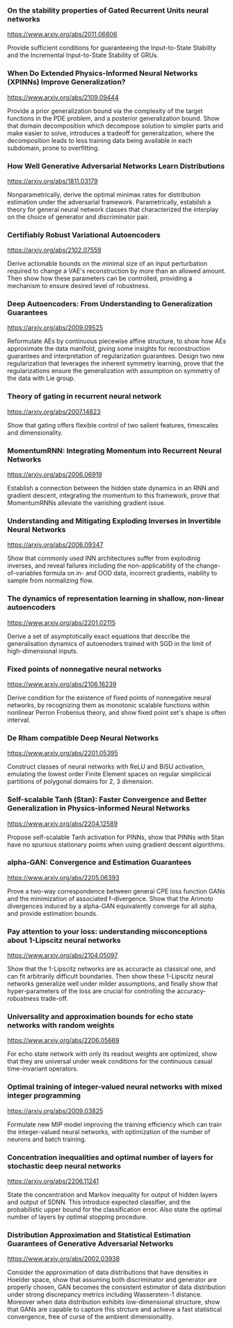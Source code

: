### On the stability properties of Gated Recurrent Units neural networks

<https://www.arxiv.org/abs/2011.06806>

Provide sufficient conditions for guaranteeing the Input-to-State Stability and the Incremental Input-to-State Stability of GRUs. 

### When Do Extended Physics-Informed Neural Networks (XPINNs) Improve Generalization?

<https://www.arxiv.org/abs/2109.09444>

Provide a prior generalization bound via the complexity of the target functions in the PDE problem, and a posterior generalization bound. Show that domain decomposition which decompose solution to simpler parts and make easier to solve, introduces a tradeoff for generalization, where the decomposition leads to less training data being available in each subdomain, prone to overfitting.

### How Well Generative Adversarial Networks Learn Distributions

<https://arxiv.org/abs/1811.03179>

Nonparametrically, derive the optimal minimax rates for distribution estimation under the adversarial framework. Parametrically, estabilsh a theory for general neural network classes that characterized the interplay on the choice of generator and discriminator pair.

### Certifiably Robust Variational Autoencoders

<https://arxiv.org/abs/2102.07559>

Derive actionable bounds on the minimal size of an input perturbation required to change a VAE's reconstruction by more than an allowed amount. Then show how these parameters can be controlled, providing a mechanism to ensure desired level of robustness.

### Deep Autoencoders: From Understanding to Generalization Guarantees

<https://arxiv.org/abs/2009.09525>

Reformulate AEs by continuous piecewise affine structure, to show how AEs approximate the data manifold, giving some insights for reconstruction guarantees and interpretation of regularization guarantees. Design two new regularization that leverages the inherent symmetry learning, prove that the regularizations ensure the generalization with assumption on symmetry of the data with Lie group.

### Theory of gating in recurrent neural network

<https://arxiv.org/abs/2007.14823>

Show that gating offers flexible control of two salient features, timescales and dimensionality.

### MomentumRNN: Integrating Momentum into Recurrent Neural Networks

<https://arxiv.org/abs/2006.06919>

Establish a connection between the hidden state dynamics in an RNN and gradient descent, integrating the momentum to this framework, prove that MomentumRNNs alleviate the vanishing gradient issue.

### Understanding and Mitigating Exploding Inverses in Invertible Neural Networks

<https://arxiv.org/abs/2006.09347>

Show that commonly used INN architectures suffer from explodinig inverses, and reveal failures including the non-applicability of the change-of-variables formula on in- and OOD data, incorrect gradients, inability to sample from normalizing flow. 

### The dynamics of representation learning in shallow, non-linear autoencoders

<https://www.arxiv.org/abs/2201.02115>

Derive a set of asymptotically exact equations that describe the generalisation dynamics of autoenoders trained with SGD in the limit of high-dimensional inputs. 

### Fixed points of nonnegative neural networks

<https://www.arxiv.org/abs/2106.16239>

Derive condition for the existence of fixed points of nonnegative neural networks, by recognizing them as monotonic scalable functions within nonlinear Perron Frobenius theory, and show fixed point set's shape is often interval.

### De Rham compatible Deep Neural Networks

<https://www.arxiv.org/abs/2201.05395>

Construct classes of neural networks with ReLU and BiSU activation, emulating the lowest order Finite Element spaces on regular simplicical partitions of polygonal domains for 2, 3 dimension. 

### Self-scalable Tanh (Stan): Faster Convergence and Better Generalization in Physics-informed Neural Networks

<https://www.arxiv.org/abs/2204.12589>

Propose self-scalable Tanh activation for PINNs, show that PINNs with Stan have no spurious stationary points when using gradient descent algorithms.

### alpha-GAN: Convergence and Estimation Guarantees

<https://www.arxiv.org/abs/2205.06393>

Prove a two-way correspondence between general CPE loss function GANs and the minimization of associated f-divergence. Show that the Arimoto divergences induced by a alpha-GAN equivalently converge for all alpha, and provide estimation bounds.

### Pay attention to your loss: understanding misconceptions about 1-Lipscitz neural networks

<https://www.arxiv.org/abs/2104.05097>

Show that the 1-Lipscitz networks are as accuracte as classical one, and can fit arbitrarily difficult boundaries. Then show these 1-Lipscitz neural networks generalize well under milder assumptions, and finally show that hyper-parameters of the loss are crucial for controlling the accuracy-robustness trade-off.

### Universality and approximation bounds for echo state networks with random weights

<https://www.arxiv.org/abs/2206.05669>

For echo state network with only its readout weights are optimized, show that they are universal under weak conditions for the continuous casual time-invariant operators.

### Optimal training of integer-valued neural networks with mixed integer programming

<https://arxiv.org/abs/2009.03825>

Formulate new MIP model improving the training efficiency which can train the integer-valued neural networks, with optimization of the number of neurons and batch training.

### Concentration inequalities and optimal number of layers for stochastic deep neural networks

<https://arxiv.org/abs/2206.11241>

State the concentration and Markov inequality for output of hidden layers and output of SDNN. This introduce expected classifier, and the probabilistic upper bound for the classification error. Also state the optimal number of layers by optimal stopping procedure.

### Distribution Approximation and Statistical Estimation Guarantees of Generative Adversarial Networks

<https://www.arxiv.org/abs/2002.03938>

Consider the approximation of data distributions that have densities in Hoelder space, show that assuming both discriminator and generator are properly chosen, GAN becomes the consistent estimator of data distribution under strong discrepancy metrics including Wasserstein-1 distance. Moreover when data distribution exhibits low-dimensional structure, show that GANs are capable to capture this strcture and achieve a fast statistical convergence, free of curse of the ambient dimensionality.